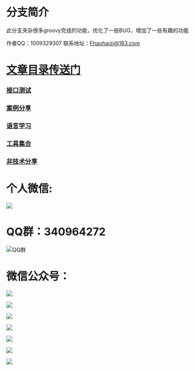 # 分支简介

此分支夹杂很多groovy完成的功能，优化了一些BUG，增加了一些有趣的功能

作者QQ：1009329307
联系地址：Fhaohaizi@163.com

# [**文章目录传送门**](https://gitee.com/fanapi/tester/blob/okay/document/directory.markdown)

### [接口测试](https://gitee.com/fanapi/tester/blob/okay/document/api.markdown)
### [案例分享](https://gitee.com/fanapi/tester/blob/okay/document/case.markdown)
### [语言学习](https://gitee.com/fanapi/tester/blob/okay/document/language.markdown)
### [工具集合](https://gitee.com/fanapi/tester/blob/okay/document/tools.markdown)
### [非技术分享](https://gitee.com/fanapi/tester/blob/okay/document/experience.markdown)


个人微信:
===

![](http://pic.automancloud.com/WechatIMG34.jpeg)

QQ群：340964272
===
![QQ群](https://oscimg.oschina.net/oscnet/2e49545e35e83deb0e2c57079577a629641.jpg)


微信公众号：
===

![](http://pic.automancloud.com/0_Fotor.jpg)

![](http://pic.automancloud.com/42387498274.jpeg)

![](http://pic.automancloud.com/ES5YqymXkAArmT-.jpg)

![](http://pic.automancloud.com/web-3967926_1920.png)

![](http://pic.automancloud.com/WechatIMG49.jpeg)

![](http://pic.automancloud.com/Data-Science-as-a-Service-Market-880x660.png)

![](http://pic.automancloud.com/dkjflsjf.jpg)